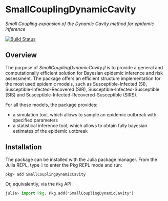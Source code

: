 # SmallCouplingDynamicCavity

*Small Coupling expansion of the Dynamic Cavity method for epidemic inference*

[![Build Status](https://github.com/Mattiatarabolo/SmallCouplingDynamicCavity.jl/actions/workflows/CI.yml/badge.svg?branch=main)](https://github.com/Mattiatarabolo/SmallCouplingDynamicCavity.jl/actions/workflows/CI.yml?query=branch%3Amain)


## Overview

The purpose of _SmallCouplingDynamicCavity.jl_ is to provide a general and computationally efficient solution for Bayesian epidemic inference and risk assessment. The package offers an efficient structure implementation for the most used epidemic models, such as Susceptible-Infected (SI), Susceptible-Infected-Recovered (SIR), Susceptible-Infected-Susceptible (SIS) and Susceptible-Infected-Recovered-Susceptible (SIRS).

For all these models, the package provides:

- a simulation tool, which allows to sample an epidemic outbreak with specified parameters
- a statistical inference tool, which allows to obtain fully bayesian estimates of the epidemic uotbreak

## Installation

The package can be installed with the Julia package manager.
From the Julia REPL, type `]` to enter the Pkg REPL mode and run:

```
pkg> add SmallCouplingDynamicCavity
```

Or, equivalently, via the `Pkg` API:

```julia
julia> import Pkg; Pkg.add("SmallCouplingDynamicCavity")
```
